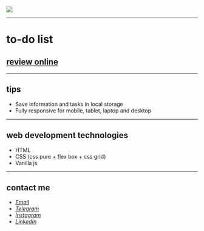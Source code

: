 <div>
  <img src="https://user-images.githubusercontent.com/122552232/212491357-2706fa3d-9a0f-4b31-92ab-1b0b93673506.png">
</div>

---
# to-do list
## [review online](https://javadevbh.github.io/todo-list/)
---
## tips
* Save information and tasks in local storage
* Fully responsive for mobile, tablet, laptop and desktop
---
## web development technologies
* HTML
* CSS (css pure + flex box + css grid)
* Vanilla js
---
## contact me
* *[Email](mailto:javadev14bh@gmail.com)*
* *[Telegram](https://t.me/LjvdL/)*
* *[Instagram](https://instagram.com/javaadbahrami/)*
* *[LinkedIn](https://www.linkedin.com/in/javad-bahrami-79b349259/)*
